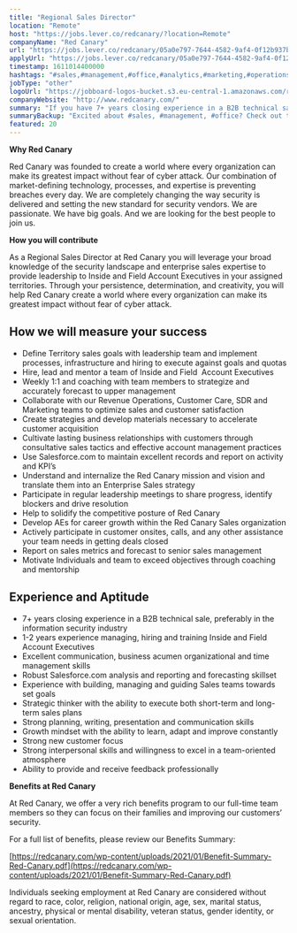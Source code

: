 ```yaml
---
title: "Regional Sales Director"
location: "Remote"
host: "https://jobs.lever.co/redcanary/?location=Remote"
companyName: "Red Canary"
url: "https://jobs.lever.co/redcanary/05a0e797-7644-4582-9af4-0f12b937bcc7"
applyUrl: "https://jobs.lever.co/redcanary/05a0e797-7644-4582-9af4-0f12b937bcc7/apply"
timestamp: 1611014400000
hashtags: "#sales,#management,#office,#analytics,#marketing,#operations,#translation,#analysis,#optimization"
jobType: "other"
logoUrl: "https://jobboard-logos-bucket.s3.eu-central-1.amazonaws.com/red-canary"
companyWebsite: "http://www.redcanary.com/"
summary: "If you have 7+ years closing experience in a B2B technical sale, preferably in the information security industry, consider applying to Red Canary's job post for a new regional sales director."
summaryBackup: "Excited about #sales, #management, #office? Check out this job post!"
featured: 20
---
```


**Why Red Canary**

Red Canary was founded to create a world where every organization can make its greatest impact without fear of cyber attack. Our combination of market-defining technology, processes, and expertise is preventing breaches every day. We are completely changing the way security is delivered and setting the new standard for security vendors. We are passionate. We have big goals. And we are looking for the best people to join us.

**How you will contribute** 

As a Regional Sales Director at Red Canary you will leverage your broad knowledge of the security landscape and enterprise sales expertise to provide leadership to Inside and Field Account Executives in your assigned territories. Through your persistence, determination, and creativity, you will help Red Canary create a world where every organization can make its greatest impact without fear of cyber attack.

## How we will measure your success

*   Define Territory sales goals with leadership team and implement processes, infrastructure and hiring to execute against goals and quotas
*   Hire, lead and mentor a team of Inside and Field  Account Executives
*   Weekly 1:1 and coaching with team members to strategize and accurately forecast to upper management
*   Collaborate with our Revenue Operations, Customer Care, SDR and Marketing teams to optimize sales and customer satisfaction
*   Create strategies and develop materials necessary to accelerate customer acquisition
*   Cultivate lasting business relationships with customers through consultative sales tactics and effective account management practices
*   Use Salesforce.com to maintain excellent records and report on activity and KPI’s
*   Understand and internalize the Red Canary mission and vision and translate them into an Enterprise Sales strategy
*   Participate in regular leadership meetings to share progress, identify blockers and drive resolution
*   Help to solidify the competitive posture of Red Canary
*   Develop AEs for career growth within the Red Canary Sales organization
*   Actively participate in customer onsites, calls, and any other assistance your team needs in getting deals closed
*   Report on sales metrics and forecast to senior sales management
*   Motivate Individuals and team to exceed objectives through coaching and mentorship

## Experience and Aptitude

*   7+ years closing experience in a B2B technical sale, preferably in the information security industry
*   1-2 years experience managing, hiring and training Inside and Field Account Executives 
*   Excellent communication, business acumen organizational and time management skills
*   Robust Salesforce.com analysis and reporting and forecasting skillset
*   Experience with building, managing and guiding Sales teams towards set goals
*   Strategic thinker with the ability to execute both short-term and long-term sales plans
*   Strong planning, writing, presentation and communication skills
*   Growth mindset with the ability to learn, adapt and improve constantly
*   Strong new customer focus
*   Strong interpersonal skills and willingness to excel in a team-oriented atmosphere
*   Ability to provide and receive feedback professionally

**Benefits at Red Canary**

At Red Canary, we offer a very rich benefits program to our full-time team members so they can focus on their families and improving our customers’ security. 

For a full list of benefits, please review our Benefits Summary:

[https://redcanary.com/wp-content/uploads/2021/01/Benefit-Summary-Red-Canary.pdf](https://redcanary.com/wp-content/uploads/2021/01/Benefit-Summary-Red-Canary.pdf)

Individuals seeking employment at Red Canary are considered without regard to race, color, religion, national origin, age, sex, marital status, ancestry, physical or mental disability, veteran status, gender identity, or sexual orientation.
